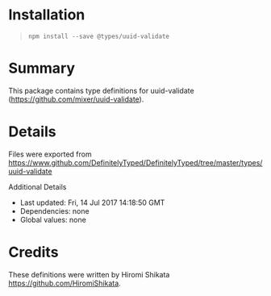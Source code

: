 # Installation
> `npm install --save @types/uuid-validate`

# Summary
This package contains type definitions for uuid-validate (https://github.com/mixer/uuid-validate).

# Details
Files were exported from https://www.github.com/DefinitelyTyped/DefinitelyTyped/tree/master/types/uuid-validate

Additional Details
 * Last updated: Fri, 14 Jul 2017 14:18:50 GMT
 * Dependencies: none
 * Global values: none

# Credits
These definitions were written by Hiromi Shikata <https://github.com/HiromiShikata>.
